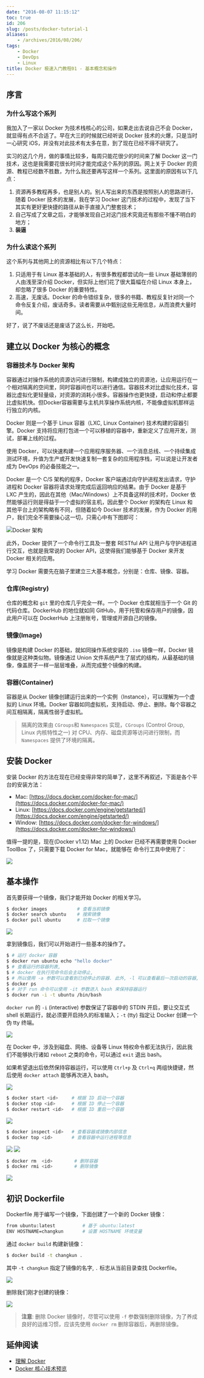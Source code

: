 ```yaml
---
date: "2016-08-07 11:15:12"
toc: true
id: 206
slug: /posts/docker-tutorial-1
aliases:
    - /archives/2016/08/206/
tags:
    - Docker
    - DevOps
    - Linux
title: Docker 极速入门教程01 - 基本概念和操作
---
```


## 序言

### 为什么写这个系列

我加入了一家以 Docker 为技术栈核心的公司，如果走出去说自己不会 Docker，就显得有点不合适了。早在大三的时候就已经听说 Docker 技术的火爆，只是当时一心研究 iOS，并没有对此技术有太多在意，到了现在已经不得不研究了。

实习的这几个月，做的事情比较多，每周只能花很少的时间来了解 Docker 这一门技术，这也是我需要花很长时间才能完成这个系列的原因。网上关于 Docker 的资源、教程已经数不胜数，为什么我还要再写这样一个系列。这里面的原因有以下几点：

1. 资源再多教程再多，也是别人的。别人写出来的东西是按照别人的思路进行，随着 Docker 技术的发展，我在学习 Docker 这门技术的过程中，发现了当下其实有更好更快捷的路径从新手直接入门整套技术；
2. 自己写成了文章之后，才能够发现自己对这门技术究竟还有那些不懂不明白的地方；
3. **装逼**

### 为什么读这个系列

这个系列与其他网上的资源相比有以下几个特点：

1. 只适用于有 Linux 基本基础的人，有很多教程都尝试向一些 Linux 基础薄弱的人由浅至深介绍 Docker，但实际上他们花了很大篇幅在介绍 Linux 本身上，却忽略了很多 Docker 的重要特性。
2. 高速，无废话。Docker 的命令错综复杂，很多的书籍、教程反复针对同一个命令反复介绍，废话奇多。读者需要从中甄别这些无用信息，从而浪费大量时间。

好了，说了不废话还是废话了这么长，开始吧。

<!--more-->

## 建立以 Docker 为核心的概念

### 容器技术与 Docker 架构

容器通过对操作系统的资源访问进行限制，构建成独立的资源池，让应用运行在一个相对隔离的空间里，同时容器间也可以进行通信。容器技术对比虚拟化技术，容器比虚拟化更轻量级，对资源的消耗小很多。容器操作也更快捷，启动和停止都要比虚拟机快。但Docker容器需要与主机共享操作系统内核，不能像虚拟机那样运行独立的内核。

Docker 则是一个基于 Linux 容器（LXC, Linux Container) 技术构建的容器引擎。Docker 支持将应用打包进一个可以移植的容器中，重新定义了应用开发，测试，部署上线的过程。

使用 Docker，可以快速构建一个应用程序服务器、一个消息总线、一个持续集成测试环境，升值为生产或开发快速复制一套复杂的应用程序栈，可以说是让开发者成为 DevOps 的必备技能之一。

Docker 是一个 C/S 架构的程序，Docker 客户端通过向守护进程发出请求，守护进程和 Docker 容器将请求处理完成后返回响应的结果。由于 Docker 是基于 LXC 产生的，因此在其他（Mac/Windows）上不具备这样的技术时，Docker 依然能够运行则是得益于一个虚拟的宿主机，因此整个 Docker 的架构在 Linux 和其他平台上的架构略有不同，但随着如今 Docker 技术的发展，作为 Docker 的用户，我们完全不需要操心这一切，只需心中有下图即可：

![](/images/posts/206/arch.svg "Docker 架构")

此外，Docker 提供了一个命令行工具及一整套 RESTful API 让用户与守护进程进行交互，也就是我常说的 Docker API，这使得我们能够基于 Docker 来开发 Docker 相关的应用。

学习 Docker 需要先在脑子里建立三大基本概念，分别是：仓库、镜像、容器。

### 仓库(Registry)

仓库的概念和 `git` 里的仓库几乎完全一样。一个 Docker 仓库就相当于一个 Git 的代码仓库。DockerHub 的地位就如同 GitHub，用于托管和保存用户的镜像，因此用户可以在 DockerHub 上注册账号，管理或开源自己的镜像。

### 镜像(Image)

镜像是构建 Docker 的基础，就如同操作系统安装的 `.iso` 镜像一样，Docker 镜像就是这种类似物。镜像通过 Union 文件系统产生了层式的结构，从最基础的镜像，像盖房子一样一层层堆叠，从而完成整个镜像的构建。

### 容器(Container)

容器是从 Docker 镜像创建运行出来的一个实例（Instance），可以理解为一个虚拟的 Linux 环境。Docker 容器如同虚拟机，支持启动、停止、删除。每个容器之间互相隔离，隔离性弱于虚拟机。

> 隔离的效果由 `CGroups`和 `Namespaces` 实现，`CGroups` (Control Group, Linux 内核特性之一) 对 CPU、内存、磁盘资源等访问进行限制，而 `Namespaces` 提供了环境的隔离。

## 安装 Docker

安装 Docker 的方法在现在已经变得非常的简单了，这里不再叙述，下面是各个平台的安装方法：

- Mac: [https://docs.docker.com/docker-for-mac/](https://docs.docker.com/docker-for-mac/)
- Linux: [https://docs.docker.com/engine/getstarted/](https://docs.docker.com/engine/getstarted/)
- Window: [https://docs.docker.com/docker-for-windows/](https://docs.docker.com/docker-for-windows/)

值得一提的是，现在(Docker v1.12) Mac 上的 Docker 已经不再需要使用 Docker ToolBox 了，只需要下载 Docker for Mac，就能够在 命令行工具中使用了：

![](/images/posts/206/1.png)

## 基本操作

首先要获得一个镜像，我们才能开始 Docker 的相关学习。

```bash
$ docker images           # 查看当前镜像
$ docker search ubuntu    # 搜索镜像
$ docker pull ubuntu      # 拉取一个镜像
```

![](/images/posts/206/2.png)

拿到镜像后，我们可以开始进行一些基本的操作了。

```bash
$ # 运行 docker 容器
$ docker run ubuntu echo "hello docker" 
$ # 查看运行的容器列表, 
$ # docker 在执行完命令后会主动停止, 
$ # 所以使用 -a 参数可以查看到已经停止的容器. 此外, -l 可以查看最后一次启动的容器, -q 只查看容器 ID
$ docker ps 
$ # 对于 run 命令可以使用 -it 参数进入 bash 来保持容器运行
$ docker run -i -t ubuntu /bin/bash
```

`docker run` 的 `-i` (interactive) 参数保证了容器中的 STDIN 开启，要让交互式 shell 长期运行，就必须要开启持久的标准输入；`-t` (tty) 指定让 Docker 创建一个伪 tty 终端。

![](/images/posts/206/3.png)

在 Docker 中，涉及到磁盘、网络、设备等 Linux 特权命令都无法执行，因此我们不能够执行诸如 `reboot` 之类的命令，可以通过 `exit` 退出 bash。

如果希望退出后依然保持容器运行，可以使用 `Ctrl+p` 及 `Ctrl+q` 两组快捷键，然后使用 `docker attach` 能够再次进入 bash。

![](/images/posts/206/4.png)

```bash
$ docker start <id>     # 根据 ID 启动一个容器
$ docker stop <id>      # 根据 ID 停止一个容器
$ docker restart <id>   # 根据 ID 重启一个容器
```

![](/images/posts/206/5.png)

```bash
$ docker inspect <id>   # 查看容器或镜像内部信息
$ docker top <id>       # 查看容器中运行进程等信息
```

![](/images/posts/206/6.png)
![](/images/posts/206/7.png)

```bash
$ docker rm  <id>        # 删除容器
$ docker rmi <id>        # 删除镜像
```

![](/images/posts/206/8.png)

## 初识 Dockerfile

Dockerfile 用于编写一个镜像，下面创建了一个新的 Docker 镜像：

```bash
from ubuntu:latest          # 基于 ubuntu:latest 
ENV HOSTNAME=changkun       # 设置 HOSTNAME 环境变量
```

通过 `docker build` 构建新镜像：

```bash
$ docker build -t changkun .
```

其中 `-t changkun` 指定了镜像的名字, `.` 标志从当前目录查找 Dockerfile。

![](/images/posts/206/9.png)

删除我们刚才创建的镜像：

![](/images/posts/206/10.png)

> **注意**: 删除 Docker 镜像时，尽管可以使用 `-f` 参数强制删除镜像，为了养成良好的运维习惯，应该先使用 `docker rm` 删除容器后，再删除镜像。


## 延伸阅读

- [理解 Docker](https://docs.docker.com/engine/understanding-docker/)
- [Docker 核心技术预览](http://www.infoq.com/cn/articles/docker-core-technology-preview)

